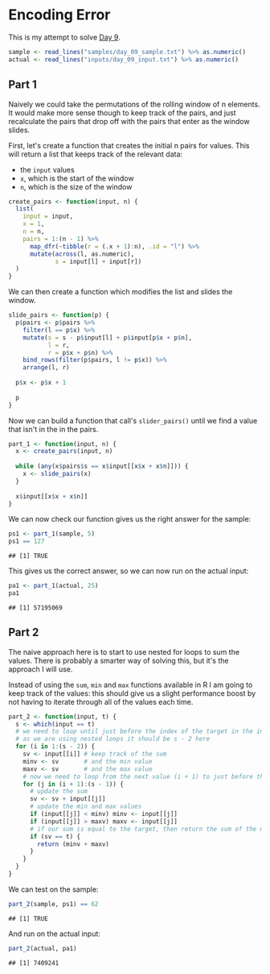 # Encoding Error



This is my attempt to solve [Day 9](https://adventofcode.com/2020/day/9).


```r
sample <- read_lines("samples/day_09_sample.txt") %>% as.numeric()
actual <- read_lines("inputs/day_09_input.txt") %>% as.numeric()
```

## Part 1

Naively we could take the permutations of the rolling window of n elements. It would make more sense though to keep
track of the pairs, and just recalculate the pairs that drop off with the pairs that enter as the window slides.

First, let's create a function that creates the initial n pairs for values. This will return a list that keeps track of
the relevant data:
  - the `input` values
  - `x`, which is the start of the window
  - `n`, which is the size of the window
  

```r
create_pairs <- function(input, n) {
  list(
    input = input,
    x = 1,
    n = n,
    pairs = 1:(n - 1) %>%
      map_dfr(~tibble(r = (.x + 1):n), .id = "l") %>%
      mutate(across(l, as.numeric),
             s = input[l] + input[r])
  )
}
```

We can then create a function which modifies the list and slides the window.


```r
slide_pairs <- function(p) {
  p$pairs <- p$pairs %>%
    filter(l == p$x) %>%
    mutate(s = s - p$input[l] + p$input[p$x + p$n],
           l = r,
           r = p$x + p$n) %>%
    bind_rows(filter(p$pairs, l != p$x)) %>%
    arrange(l, r)
  
  p$x <- p$x + 1
  
  p
}
```

Now we can build a function that call's `slider_pairs()` until we find a value that isn't in the in the pairs.


```r
part_1 <- function(input, n) {
  x <- create_pairs(input, n)
  
  while (any(x$pairs$s == x$input[[x$x + x$n]])) {
    x <- slide_pairs(x)
  }
  
  x$input[[x$x + x$n]]
}
```

We can now check our function gives us the right answer for the sample:


```r
ps1 <- part_1(sample, 5)
ps1 == 127
```

```
## [1] TRUE
```

This gives us the correct answer, so we can now run on the actual input:


```r
pa1 <- part_1(actual, 25)
pa1
```

```
## [1] 57195069
```

## Part 2

The naive approach here is to start to use nested for loops to sum the values. There is probably a smarter way of
solving this, but it's the approach I will use.

Instead of using the `sum`, `min` and `max` functions available in R I am going to keep track of the values: this should
give us a slight performance boost by not having to iterate through all of the values each time.


```r
part_2 <- function(input, t) {
  s <- which(input == t)
  # we need to loop until just before the index of the target in the input
  # as we are using nested loops it should be s - 2 here
  for (i in 1:(s - 2)) {
    sv <- input[[i]] # keep track of the sum
    minv <- sv       # and the min value
    maxv <- sv       # and the max value
    # now we need to loop from the next value (i + 1) to just before the target
    for (j in (i + 1):(s - 1)) {
      # update the sum
      sv <- sv + input[[j]]
      # update the min and max values
      if (input[[j]] < minv) minv <- input[[j]]
      if (input[[j]] > maxv) maxv <- input[[j]]
      # if our sum is equal to the target, then return the sum of the min and max value
      if (sv == t) {
        return (minv + maxv)
      }
    }
  }
}
```

We can test on the sample:


```r
part_2(sample, ps1) == 62
```

```
## [1] TRUE
```

And run on the actual input:


```r
part_2(actual, pa1)
```

```
## [1] 7409241
```
